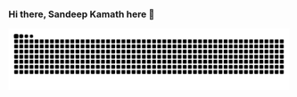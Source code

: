 ### Hi there, Sandeep Kamath here 👋

[![Snake contribution](https://github.com/mssandeepkamath/mssandeepkamath/blob/output/github-contribution-grid-snake.svg)]()
